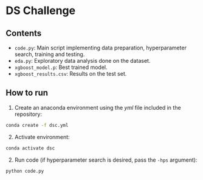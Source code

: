 # DS Challenge

## Contents

* `code.py`: Main script implementing data preparation, hyperparameter search, training and testing.
* `eda.py`: Exploratory data analysis done on the dataset.
* `xgboost_model.p`: Best trained model.
* `xgboost_results.csv`: Results on the test set.

## How to run
1. Create an anaconda environment using the *yml* file included in the repository:
```Bash
conda create -f dsc.yml
```
2. Activate environment: 
```Bash
conda activate dsc
```
2. Run code (if hyperparameter search is desired, pass the `-hps` argument):
```Bash
python code.py 
```